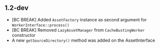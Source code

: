 1.2-dev
-------

 * [BC BREAK] Added `AssetFactory` instance as second argument for
   `WorkerInterface::process()`
 * [BC BREAK] Removed `LazyAssetManager` from `CacheBustingWorker` constructor
 * A new `getSourceDirectory()` method was added on the AssetInterface
